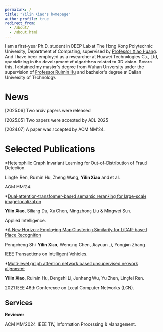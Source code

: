 ```yaml
---
permalink: /
title: "Yilin Xiao's homepage"
author_profile: true
redirect_from: 
  - /about/
  - /about.html
---
```


I am a first-year Ph.D. student in DEEP Lab at The Hong Kong Polytechnic University, Department of Computing, supervised by [Professor Xiao Huang](https://www4.comp.polyu.edu.hk/~xiaohuang/). And I have been employed as a researcher at Huawei Technologies Co., Ltd, specializing in the development of algorithms related to 3D vision. Before this, I obtained my master's degree from Wuhan University under the supervision of [Professor Ruimin Hu](https://scholar.google.com/citations?user=c9ZfhU0AAAAJ&hl=zh-CN&oi=ao) and bachelor's degree at Dalian University of Technology.

News
======
[2025.06] Two arxiv papers were released

[2025.05] Two papers were accepted by ACL 2025

[2024.07] A paper was accepted by ACM MM’24.

Selected Publications
======


*Heterophilic Graph Invariant Learning for Out-of-Distribution of Fraud Detection.

Lingfei Ren, Ruimin Hu, Zheng Wang, **Yilin Xiao** and et al. 

ACM MM’24.


*[Dual-attention-transformer-based semantic reranking for large-scale image localization](https://link.springer.com/article/10.1007/s10489-024-05539-2)

**Yilin Xiao**, Siliang Du, Xu Chen, Mingzhong Liu & Mingwei Sun. 

Applied Intelligence.

*[A New Horizon: Employing Map Clustering Similarity for LiDAR-based Place Recognition](https://ieeexplore.ieee.org/document/10416737)

Pengcheng Shi, **Yilin Xiao**, Wenqing Chen, Jiayuan Li, Yongjun Zhang. 

IEEE Transactions on Intelligent Vehicles.

*[Multi-level graph attention network based unsupervised network alignment](https://ieeexplore.ieee.org/document/9524999)

**Yilin Xiao**, Ruimin Hu, Dengshi Li, Junhang Wu, Yu Zhen, Lingfei Ren. 

2021 IEEE 46th Conference on Local Computer Networks (LCN).


Services
------
**Reviewer**

ACM MM'2024, IEEE TIV, Information Processing & Management.

